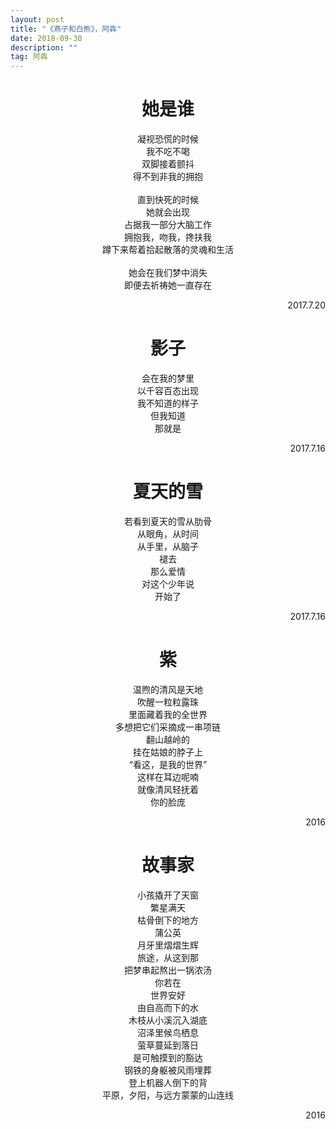 ```yaml
---
layout: post
title: "《燕子和白熊》，阿犇"
date: 2018-09-30
description: ""
tag: 阿犇
---
```


<h1><center>她是谁<center /></h1>
<center>
凝视恐慌的时候<br />
我不吃不喝<br />
双脚接着颤抖<br />
得不到非我的拥抱<br />
<br />
直到快死的时候<br />
她就会出现<br />
占据我一部分大脑工作<br />
拥抱我，吻我，搀扶我<br />
蹲下来帮着拾起散落的灵魂和生活<br />
<br />
她会在我们梦中消失<br />
即便去祈祷她一直存在<br />
<center />
<p align="right">2017.7.20</p>



<h1><center>影子<center /></h1>
<center>
会在我的梦里<br />
以千容百态出现<br />
我不知道的样子<br />
但我知道<br />
那就是<br />
<center />
<p align="right">2017.7.16</p>



<h1><center>夏天的雪<center /></h1>
<center>
若看到夏天的雪从肋骨<br />
从眼角，从时间<br />
从手里，从脑子<br />
褪去<br />
那么爱情<br />
对这个少年说<br />
开始了<br />
<center />
<p align="right">2017.7.16</p>



<h1><center>紫<center /></h1>
<center>
温煦的清风是天地<br />
吹醒一粒粒露珠<br />
里面藏着我的全世界<br />
多想把它们采摘成一串项链<br />
翻山越岭的<br />
挂在姑娘的脖子上<br />
“看这，是我的世界”<br />
这样在耳边呢喃<br />
就像清风轻抚着<br />
你的脸庞<br />
<center />
<p align="right">2016</p>



<h1><center>故事家<center /></h1>
<center>
小孩撬开了天窗<br />
繁星满天<br />
枯骨倒下的地方<br />
蒲公英<br />
月牙里熠熠生辉<br />
旅途，从这到那<br />
把梦串起熬出一锅浓汤<br />
你若在<br />
世界安好<br />
由自高而下的水<br />
木枝从小溪沉入湖底<br />
沼泽里候鸟栖息<br />
萤草蔓延到落日<br />
是可触摸到的豁达<br />
钢铁的身躯被风雨埋葬<br />
登上机器人倒下的背<br />
平原，夕阳，与远方蒙蒙的山连线<br />
<center />
<p align="right">2016</p>
